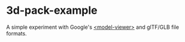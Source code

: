 # 3d-pack-example
A simple experiment with Google's [&lt;model-viewer&gt;](https://github.com/google/model-viewer) and glTF/GLB file formats.
